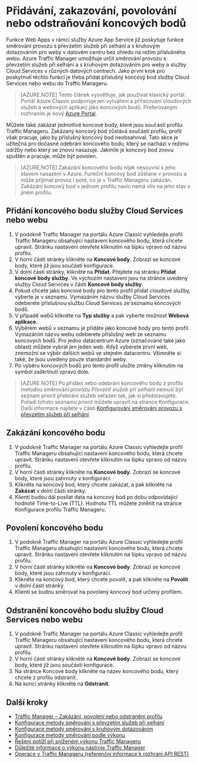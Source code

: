 <properties
    pageTitle="Správa koncových bodů v Azure Traffic Manageru | Microsoft Azure"
    description="Tento článek vám pomůže při přidávání, odebírání, povolování a zakazování koncových bodů v Azure Traffic Manageru."
    services="traffic-manager"
    documentationCenter=""
    authors="sdwheeler"
    manager="carmonm"
    editor=""
/>
<tags
    ms.service="traffic-manager"
    ms.devlang="na"
    ms.topic="get-started-article"
    ms.tgt_pltfrm="na"
    ms.workload="infrastructure-services"
    ms.date="10/11/2016"
    ms.author="sewhee"
/>


# <a name="add,-disable,-enable,-or-delete-endpoints"></a>Přidávání, zakazování, povolování nebo odstraňování koncových bodů

Funkce Web Apps v rámci služby Azure App Service již poskytuje funkce směrování provozu s převzetím služeb při selhání a s kruhovým dotazováním pro weby v datovém centru bez ohledu na režim příslušného webu. Azure Traffic Manager umožňuje určit směrování provozu s převzetím služeb při selhání a s kruhovým dotazováním pro weby a služby Cloud Services v různých datových centrech. Jako první krok pro poskytnutí těchto funkcí je třeba přidat příslušný koncový bod služby Cloud Services nebo webu do Traffic Manageru.

>[AZURE.NOTE]  Tento článek vysvětluje, jak používat klasický portál. Portál Azure Classic podporuje jen vytváření a přiřazování cloudových služeb a webových aplikací jako koncových bodů. Preferovaným rozhraním je nový [Azure Portal](https://portal.azure.com).

Můžete také zakázat jednotlivé koncové body, které jsou součástí profilu Traffic Manageru. Zakázaný koncový bod zůstává součástí profilu, profil však pracuje, jako by příslušný koncový bod neobsahoval. Tato akce je užitečná pro dočasné odebrání koncového bodu, který se nachází v režimu údržby nebo který se znovu nasazuje. Jakmile je koncový bod znovu spuštěn a pracuje, může být povolen.

>[AZURE.NOTE] Zakázání koncového bodu nijak nesouvisí s jeho stavem nasazení v Azure. Funkční koncový bod zůstane v provozu a může přijímat provoz i poté, co je v Traffic Manageru zakázán. Zakázání koncový bod v jednom profilu navíc nemá vliv na jeho stav v jiném profilu.

## <a name="to-add-a-cloud-service-or-website-endpoint"></a>Přidání koncového bodu služby Cloud Services nebo webu

1. V podokně Traffic Manager na portálu Azure Classic vyhledejte profil Traffic Manageru obsahující nastavení koncového bodu, která chcete upravit. Stránku nastavení otevřete kliknutím na šipku vpravo od názvu profilu.
2. V horní části stránky klikněte na **Koncové body**. Zobrazí se koncové body, které již jsou součástí konfigurace.
3. V dolní části stránky, klikněte na **Přidat**. Přejdete na stránku **Přidat koncové body služby**. Ve výchozím nastavení jsou na stránce uvedeny služby Cloud Services v části **Koncové body služby**.
4. Pokud chcete jako koncové body pro tento profil přidat cloudové služby, vyberte je v seznamu. Vymazáním názvu služby Cloud Services odeberete příslušnou službu Cloud Services ze seznamu koncových bodů.
5. V případě webů klikněte na **Typ služby** a pak vyberte možnost **Webová aplikace**.
6. Výběrem webů v seznamu je přidáte jako koncové body pro tento profil. Vymazáním názvu webu odeberete příslušný web ze seznamu koncových bodů. Pro jedno datacentrum Azure (označované také jako oblast) můžete vybrat jen jeden web. Když vyberete první web, znemožní se výběr dalších webů ve stejném datacentru. Všimněte si také, že jsou uvedeny pouze standardní weby.
7. Po výběru koncových bodů pro tento profil uložte změny kliknutím na symbol zaškrtnutí vpravo dole.

>[AZURE.NOTE] Po přidání nebo odebrání koncového bodu z profilu metodou směrování provozu *Převzetí služeb při selhání* nemusí být seznam priorit přebírání služeb seřazen tak, jak si představujete. Pořadí tohoto seznamu priorit můžete upravit na stránce Konfigurace. Další informace najdete v části [Konfigurování směrování provozu s převzetím služeb při selhání](traffic-manager-configure-failover-routing-method.md).

## <a name="to-disable-an-endpoint"></a>Zakázání koncového bodu

1. V podokně Traffic Manager na portálu Azure Classic vyhledejte profil Traffic Manageru obsahující nastavení koncového bodu, která chcete upravit. Stránku nastavení otevřete kliknutím na šipku vpravo od názvu profilu.
2. V horní části stránky klikněte na **Koncové body**. Zobrazí se koncové body, které jsou zahrnuty v konfiguraci.
3. Klikněte na koncový bod, který chcete zakázat, a pak klikněte na **Zakázat** v dolní části stránky.
4. Klienti budou dál posílat data na koncový bod po dobu odpovídající hodnotě Time-to-Live (TTL). Hodnotu TTL můžete změnit na stránce Konfigurace profilu Traffic Manageru.

## <a name="to-enable-an-endpoint"></a>Povolení koncového bodu

1. V podokně Traffic Manager na portálu Azure Classic vyhledejte profil Traffic Manageru obsahující nastavení koncového bodu, která chcete upravit. Stránku nastavení otevřete kliknutím na šipku vpravo od názvu profilu.
2. V horní části stránky klikněte na **Koncové body**. Zobrazí se koncové body, které jsou zahrnuty v konfiguraci.
3. Klikněte na koncový bod, který chcete povolit, a pak klikněte na **Povolit** v dolní části stránky.
4. Klienti se budou směrovat na povolený koncový bod určený profilem.

## <a name="to-delete-a-cloud-service-or-website-endpoint"></a>Odstranění koncového bodu služby Cloud Services nebo webu

1. V podokně Traffic Manager na portálu Azure Classic vyhledejte profil Traffic Manageru obsahující nastavení koncového bodu, která chcete upravit. Stránku nastavení otevřete kliknutím na šipku vpravo od názvu profilu.
2. V horní části stránky klikněte na **Koncové body**. Zobrazí se koncové body, které již jsou součástí konfigurace.
3. Na stránce Koncové body klikněte na název koncového bodu, který chcete z profilu odstranit.
4. Na konci stránky klikněte na **Odstranit**.

## <a name="next-steps"></a>Další kroky

* [Traffic Manager – Zakázání, povolení nebo odstranění profilu](traffic-manager-manage-profiles.md)
* [Konfigurace metody směrování s převzetím služeb při selhání](traffic-manager-configure-failover-routing-method.md)
* [Konfigurace metody směrování s kruhovým dotazováním](traffic-manager-configure-round-robin-routing-method.md)
* [Konfigurace metody směrování podle výkonu](traffic-manager-configure-performance-routing-method.md)
* [Řešení potíží při sníženém výkonu Traffic Manageru](traffic-manager-troubleshooting-degraded.md)
* [Důležité informace o výkonu nástroje Traffic Manager](traffic-manager-performance-considerations.md)
* [Operace v Traffic Manageru (referenční informace k rozhraní API REST)](http://go.microsoft.com/fwlink/p/?LinkID=313584)



<!--HONumber=Oct16_HO3-->


